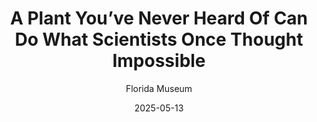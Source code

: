 ---
title: A Plant You’ve Never Heard Of Can Do What Scientists Once Thought Impossible
subtitle: Florida Museum
layout: default
modal-id: 14
date: 2025-05-13
thumbnail: Galax2.jpeg
alt: Image of Shelly collecting Galax urceolata.
project-date: May 2025
link: https://www.floridamuseum.ufl.edu/science/a-plant-youve-never-heard-of-can-do-what-scientists-once-thought-impossible/
---